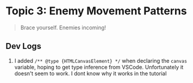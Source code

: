 # Topic 3: Enemy Movement Patterns

> Brace yourself. Enemies incoming!

## Dev Logs

1. I added `/** @type {HTMLCanvasElement} */` when declaring the `canvas` variable, hoping to get type inference from VSCode. Unfortunately it doesn't seem to work. I dont know why it works in the tutorial
